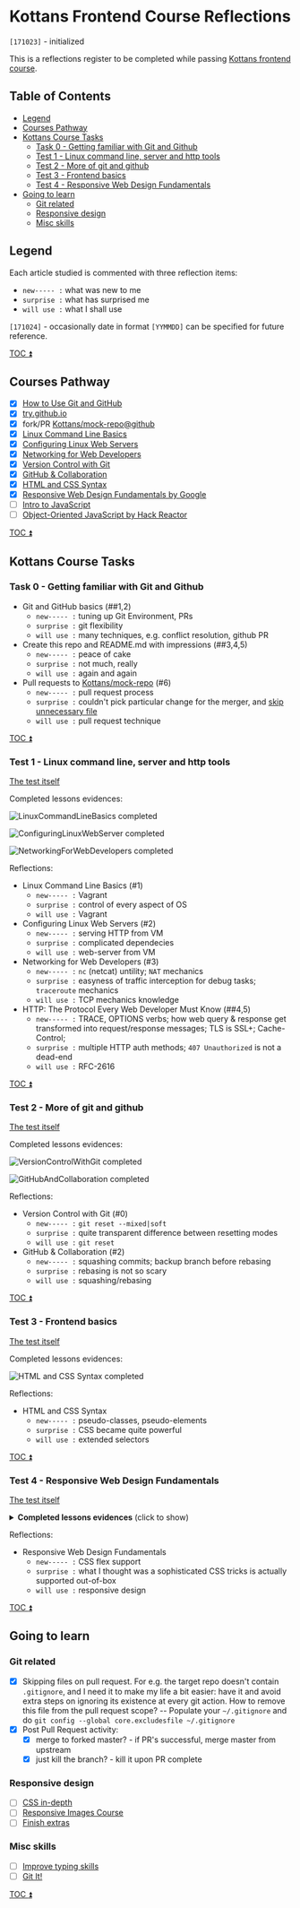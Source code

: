 # Kottans Frontend Course Reflections

`[171023]` - initialized

This is a reflections register to be completed while
passing [Kottans frontend course](https://github.com/Kottans/frontend).

<!-- START doctoc generated TOC please keep comment here to allow auto update -->
<!-- DON'T EDIT THIS SECTION, INSTEAD RE-RUN doctoc TO UPDATE -->
## Table of Contents

- [Legend](#legend)
- [Courses Pathway](#courses-pathway)
- [Kottans Course Tasks](#kottans-course-tasks)
  - [Task 0 - Getting familiar with Git and Github](#task-0---getting-familiar-with-git-and-github)
  - [Test 1 - Linux command line, server and http tools](#test-1---linux-command-line-server-and-http-tools)
  - [Test 2 - More of git and github](#test-2---more-of-git-and-github)
  - [Test 3 - Frontend basics](#test-3---frontend-basics)
  - [Test 4 - Responsive Web Design Fundamentals](#test-4---responsive-web-design-fundamentals)
- [Going to learn](#going-to-learn)
  - [Git related](#git-related)
  - [Responsive design](#responsive-design)
  - [Misc skills](#misc-skills)

<!-- END doctoc generated TOC please keep comment here to allow auto update -->


## Legend

Each article studied is commented with three reflection items:
 * `new----- :` what was new to me
 * `surprise :` what has surprised me
 * `will use :` what I shall use

`[171024]` - occasionally date in format `[YYMMDD]` can be specified
for future reference.

[TOC :arrow_double_up: ](#table-of-contents)

## Courses Pathway

 - [x] [How to Use Git and GitHub](https://www.udacity.com/course/how-to-use-git-and-github--ud775)
 - [x] [try.github.io](https://try.github.io/levels/1/challenges/1)
 - [x] fork/PR [Kottans/mock-repo@github](https://github.com/Kottans/mock-repo)
 - [x] [Linux Command Line Basics](https://www.udacity.com/course/linux-command-line-basics--ud595)
 - [x] [Configuring Linux Web Servers](https://www.udacity.com/course/configuring-linux-web-servers--ud299)
 - [x] [Networking for Web Developers](https://www.udacity.com/course/networking-for-web-developers--ud256)
 - [x] [Version Control with Git](https://classroom.udacity.com/courses/ud123/)
 - [x] [GitHub & Collaboration](https://classroom.udacity.com/courses/ud456)
 - [x] [HTML and CSS Syntax](https://www.udacity.com/course/intro-to-html-and-css--ud304)
 - [x] [Responsive Web Design Fundamentals by Google](https://www.udacity.com/course/responsive-web-design-fundamentals--ud893)
 - [ ] [Intro to JavaScript](https://www.udacity.com/course/intro-to-javascript--ud803)
 - [ ] [Object-Oriented JavaScript by Hack Reactor](https://www.udacity.com/course/object-oriented-javascript--ud015)

[TOC :arrow_double_up: ](#table-of-contents)

## Kottans Course Tasks

### Task 0 - Getting familiar with Git and Github

 * Git and GitHub basics (##1,2)
     - `new----- :` tuning up Git Environment, PRs
     - `surprise :` git flexibility
     - `will use :` many techniques, e.g. conflict resolution, github PR
 * Create this repo and README.md with impressions (##3,4,5)
     - `new----- :` peace of cake
     - `surprise :` not much, really
     - `will use :` again and again
 * Pull requests to [Kottans/mock-repo](https://github.com/Kottans/mock-repo) (#6)
     - `new----- :` pull request process
     - `surprise :` couldn't pick particular change for the merger, and
       [skip unnecessary file](#git-related)
     - `will use :` pull request technique

[TOC :arrow_double_up: ](#table-of-contents)

### Test 1 - Linux command line, server and http tools
[The test itself](https://github.com/Kottans/frontend/blob/master/test01.md)

Completed lessons evidences:

 ![LinuxCommandLineBasics completed](task_1/01-LinuxCommandLineBasics.png)
 
 ![ConfiguringLinuxWebServer completed](task_1/02-ConfiguringLinuxWebServer.png)

 ![NetworkingForWebDevelopers completed](task_1/03-NetworkingForWebDevelopers.png)

Reflections:
 * Linux Command Line Basics (#1)
     - `new----- :` Vagrant
     - `surprise :` control of every aspect of OS
     - `will use :` Vagrant
 * Configuring Linux Web Servers (#2)
     - `new----- :` serving HTTP from VM
     - `surprise :` complicated dependecies
     - `will use :` web-server from VM
 * Networking for Web Developers (#3)
     - `new----- :` `nc` (netcat) untility; `NAT` mechanics
     - `surprise :` easyness of traffic interception for debug tasks;
                    `traceroute` mechanics
     - `will use :` TCP mechanics knowledge
 * HTTP: The Protocol Every Web Developer Must Know (##4,5)
     - `new----- :` TRACE, OPTIONS verbs;
                    how web query & response get transformed into
                    request/response messages;
                    TLS is SSL+; Cache-Control;
     - `surprise :` multiple HTTP auth methods;
                    `407 Unauthorized` is not a dead-end
     - `will use :` RFC-2616

[TOC :arrow_double_up: ](#table-of-contents)

### Test 2 - More of git and github

[The test itself](https://github.com/Kottans/frontend/blob/master/test02.md)

Completed lessons evidences:

 ![VersionControlWithGit completed](task_2/00-VersionControlWithGit.png)
 
 ![GitHubAndCollaboration completed](task_2/01-GitHubAndCollaboration.png)

Reflections:
 * Version Control with Git (#0)
     - `new----- :` `git reset --mixed|soft`
     - `surprise :` quite transparent difference between resetting modes
     - `will use :` `git reset`
 * GitHub & Collaboration (#2)
     - `new----- :` squashing commits; backup branch before rebasing
     - `surprise :` rebasing is not so scary
     - `will use :` squashing/rebasing

[TOC :arrow_double_up: ](#table-of-contents)

### Test 3 - Frontend basics

[The test itself](https://github.com/Kottans/frontend/blob/master/test03.md)

Completed lessons evidences:

 ![HTML and CSS Syntax completed](task_3/00-html-css.png)

Reflections:
 * HTML and CSS Syntax
     - `new----- :` pseudo-classes, pseudo-elements
     - `surprise :` CSS became quite powerful
     - `will use :` extended selectors

[TOC :arrow_double_up: ](#table-of-contents)

### Test 4 - Responsive Web Design Fundamentals

[The test itself](https://github.com/Kottans/frontend/blob/master/test04.md)

<details><summary><b>Completed lessons evidences</b> (click to show)</summary>

 ![Responsive Web Design Fundamentals](task_4/00-responsive-design.png)

</details>

Reflections:
 * Responsive Web Design Fundamentals
     - `new----- :` CSS flex support
     - `surprise :` what I thought was a sophisticated CSS tricks is
                    actually supported out-of-box
     - `will use :` responsive design

[TOC :arrow_double_up: ](#table-of-contents)


## Going to learn

### Git related

 - [x] Skipping files on pull request. For e.g. the target repo
       doesn't contain `.gitignore`, and I need it to make my life
       a bit easier: have it and avoid extra steps on ignoring its
       existence at every git action.
       How to remove this file from the pull request scope?
       -- Populate your `~/.gitignore`
       and do `git config --global core.excludesfile ~/.gitignore`
 - [x] Post Pull Request activity:
   - [x] merge to forked master? - if PR's successful, merge master from upstream
   - [x] just kill the branch? - kill it upon PR complete

### Responsive design

 * [ ] [CSS in-depth](https://trello.com/c/xvMOErwb)
 * [ ] [Responsive Images Course](https://www.udacity.com/course/responsive-images--ud882)
 * [ ] [Finish extras](https://github.com/kottans/frontend/blob/master/test04.md)

### Misc skills

 * [ ] [Improve typing skills](https://www.typingclub.com/)
 * [ ] [Git It!](https://github.com/jlord/git-it-electron)

[TOC :arrow_double_up: ](#table-of-contents)
